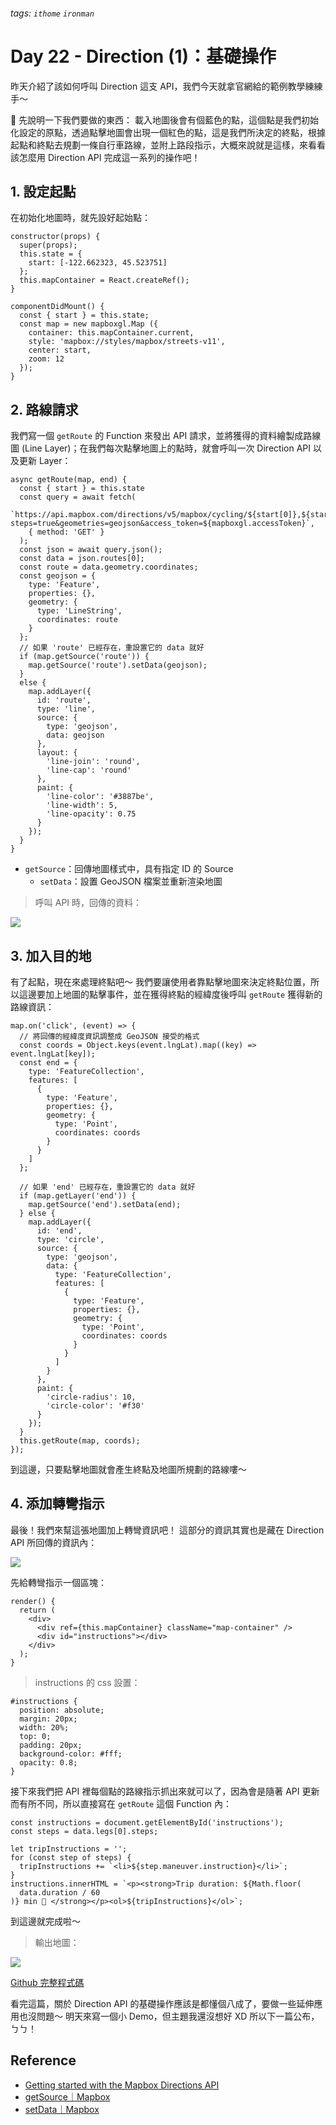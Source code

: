 ###### tags: `ithome` `ironman`
# Day 22 - Direction (1)：基礎操作

昨天介紹了該如何呼叫 Direction 這支 API，我們今天就拿官網給的範例教學練練手～

📌 先說明一下我們要做的東西：
載入地圖後會有個藍色的點，這個點是我們初始化設定的原點，透過點擊地圖會出現一個紅色的點，這是我們所決定的終點，根據起點和終點去規劃一條自行車路線，並附上路段指示，大概來說就是這樣，來看看該怎麼用 Direction API 完成這一系列的操作吧！

## 1. 設定起點
在初始化地圖時，就先設好起始點：
```jsx=
constructor(props) {
  super(props);
  this.state = {
    start: [-122.662323, 45.523751]
  };
  this.mapContainer = React.createRef();
}

componentDidMount() {
  const { start } = this.state;
  const map = new mapboxgl.Map ({
    container: this.mapContainer.current,
    style: 'mapbox://styles/mapbox/streets-v11',
    center: start,
    zoom: 12
  });
}
```
## 2. 路線請求
我們寫一個 `getRoute` 的 Function 來發出 API 請求，並將獲得的資料繪製成路線圖 (Line Layer)；在我們每次點擊地圖上的點時，就會呼叫一次 Direction API 以及更新 Layer：

```jsx=
async getRoute(map, end) {
  const { start } = this.state
  const query = await fetch(
  `https://api.mapbox.com/directions/v5/mapbox/cycling/${start[0]},${start[1]};${end[0]},${end[1]}?steps=true&geometries=geojson&access_token=${mapboxgl.accessToken}`,
    { method: 'GET' }
  );
  const json = await query.json();
  const data = json.routes[0];
  const route = data.geometry.coordinates;
  const geojson = {
    type: 'Feature',
    properties: {},
    geometry: {
      type: 'LineString',
      coordinates: route
    }
  };
  // 如果 'route' 已經存在，重設置它的 data 就好
  if (map.getSource('route')) {
    map.getSource('route').setData(geojson);
  }
  else {
    map.addLayer({
      id: 'route',
      type: 'line',
      source: {
        type: 'geojson',
        data: geojson
      },
      layout: {
        'line-join': 'round',
        'line-cap': 'round'
      },
      paint: {
        'line-color': '#3887be',
        'line-width': 5,
        'line-opacity': 0.75
      }
    });
  }
}
```

- `getSource`：回傳地圖樣式中，具有指定 ID 的 Source
    - `setData`：設置 GeoJSON 檔案並重新渲染地圖

> 呼叫 API 時，回傳的資料：

![](https://i.imgur.com/Erkmo5x.png)


## 3. 加入目的地
有了起點，現在來處理終點吧～
我們要讓使用者靠點擊地圖來決定終點位置，所以這邊要加上地圖的點擊事件，並在獲得終點的經緯度後呼叫 `getRoute` 獲得新的路線資訊：

```jsx=
map.on('click', (event) => {
  // 將回傳的經緯度資訊調整成 GeoJSON 接受的格式
  const coords = Object.keys(event.lngLat).map((key) => event.lngLat[key]);
  const end = {
    type: 'FeatureCollection',
    features: [
      {
        type: 'Feature',
        properties: {},
        geometry: {
          type: 'Point',
          coordinates: coords
        }
      }
    ]
  };

  // 如果 'end' 已經存在，重設置它的 data 就好
  if (map.getLayer('end')) {
    map.getSource('end').setData(end);
  } else {
    map.addLayer({
      id: 'end',
      type: 'circle',
      source: {
        type: 'geojson',
        data: {
          type: 'FeatureCollection',
          features: [
            {
              type: 'Feature',
              properties: {},
              geometry: {
                type: 'Point',
                coordinates: coords
              }
            }
          ]
        }
      },
      paint: {
        'circle-radius': 10,
        'circle-color': '#f30'
      }
    });
  }
  this.getRoute(map, coords);
});
```

到這邊，只要點擊地圖就會產生終點及地圖所規劃的路線嘍～

## 4. 添加轉彎指示
最後！我們來幫這張地圖加上轉彎資訊吧！
這部分的資訊其實也是藏在 Direction API 所回傳的資訊內：

![](https://i.imgur.com/vv6NZpo.png)

先給轉彎指示一個區塊：
```jsx=
render() {
  return (
    <div>
      <div ref={this.mapContainer} className="map-container" />
      <div id="instructions"></div>
    </div>
  );
}
```

> instructions 的 css 設置：

```css=
#instructions {
  position: absolute;
  margin: 20px;
  width: 20%;
  top: 0;
  padding: 20px;
  background-color: #fff;
  opacity: 0.8;
}
```

接下來我們把 API 裡每個點的路線指示抓出來就可以了，因為會是隨著 API 更新而有所不同，所以直接寫在 `getRoute` 這個 Function 內：
```jsx=
const instructions = document.getElementById('instructions');
const steps = data.legs[0].steps;

let tripInstructions = '';
for (const step of steps) {
  tripInstructions += `<li>${step.maneuver.instruction}</li>`;
}
instructions.innerHTML = `<p><strong>Trip duration: ${Math.floor(
  data.duration / 60
)} min 🚴 </strong></p><ol>${tripInstructions}</ol>`;
```

到這邊就完成啦～

> 輸出地圖：

![](https://i.imgur.com/dTVlHYz.png)

[Github 完整程式碼](https://github.com/no-ttt/ithome/tree/Direction_basic)


看完這篇，關於 Direction API 的基礎操作應該是都懂個八成了，要做一些延伸應用也沒問題～
明天來寫一個小 Demo，但主題我還沒想好 XD
所以下一篇公布，ㄅㄅ！


## Reference 
- [Getting started with the Mapbox Directions API](https://docs.mapbox.com/help/tutorials/getting-started-directions-api/)
- [getSource｜Mapbox](https://docs.mapbox.com/mapbox-gl-js/api/map/#map#getsource)
- [setData｜Mapbox](https://docs.mapbox.com/mapbox-gl-js/api/sources/#geojsonsource#setdata)
